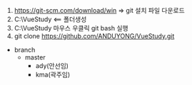 1. https://git-scm.com/download/win => git 설치 파일 다운로드
2. C:\VueStudy <== 폴더생성
3. C:\VueStudy 마우스 우클릭 git bash 실행
4. git clone https://github.com/ANDUYONG/VueStudy.git

- branch
   - master
     - ady(안선임)
     - kma(곽주임)

